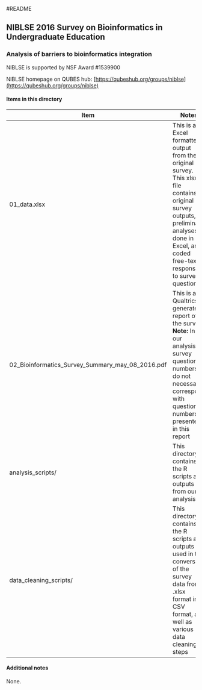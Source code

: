 #README

## NIBLSE 2016 Survey on Bioinformatics in Undergraduate Education
### Analysis of barriers to bioinformatics integration

NIBLSE is supported by NSF Award #1539900

NIBLSE homepage on QUBES hub: [https://qubeshub.org/groups/niblse](https://qubeshub.org/groups/niblse)

#### Items in this directory

|Item|Notes|
|----|-----|
|01_data.xlsx|This is an Excel formatted output from the original survey. This xlsx file contains original survey outputs, preliminary analyses done in Excel, and coded free-text responses to survey questions|
|02_Bioinformatics_Survey_Summary_may_08_2016.pdf|This is a Qualtrics-generated report of the survey. **Note:** In our analysis, survey questions numbers do not necessarily correspond with question numbers presented in this report |
|analysis_scripts/|This directory contains the R scripts and outputs from our analysis|
|data_cleaning_scripts/|This directory contains the R scripts and outputs used in the conversion of the survey data from .xlsx format into CSV format, as well as various data cleaning steps|



#### Additional notes

None. 

